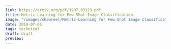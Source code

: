 ```yaml
---
link: https://arxiv.org/pdf/1907.03123.pdf
title: Metric-Learning for Few-Shot Image Classification
image: "/images/showreel/Metric-Learning for Few-Shot Image Classification.jpg"
date: 2019-07-06
tags: technical
draft: draft
preview:
---
```



